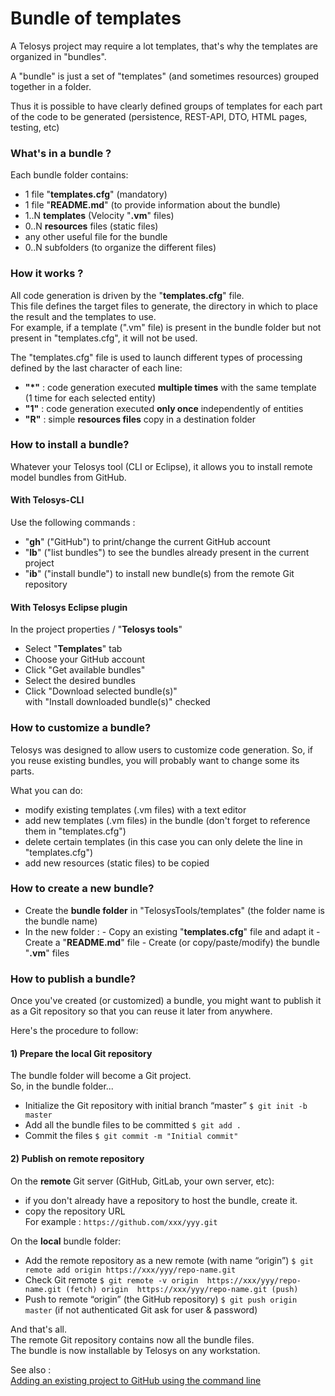 # Bundle of templates

A Telosys project may require a lot templates, that's why the templates are organized in "bundles".

A "bundle" is just a set of "templates" \(and sometimes resources\) grouped together in a folder.

Thus it is possible to have clearly defined groups of templates for each part of the code to be generated \(persistence, REST-API, DTO, HTML pages, testing, etc\)

### What's in a bundle ?

Each bundle folder contains:

* 1 file "**templates.cfg**" \(mandatory\)
* 1 file "**README.md**" \(to provide information about the bundle\)
* 1..N **templates** \(Velocity "**.vm**" files\)
* 0..N **resources** files \(static files\)
* any other useful file for the bundle
* 0..N subfolders \(to organize the different files\)

### How it works ?

All code generation is driven by the "**templates.cfg**" file.  
This file defines the target files to generate, the directory in which to place the result and the templates to use.  
For example, if a template \(".vm" file\) is present in the bundle folder but not present in "templates.cfg", it will not be used.

The "templates.cfg" file is used to launch different types of processing defined by the last character of each line:

* **"\*"** :  code generation executed **multiple times** with the same template \(1 time for each selected entity\)
* **"1"** :  code generation executed **only once** independently of entities 
* **"R"** :  simple **resources files** copy in a destination folder 

### How to install a bundle?

Whatever your Telosys tool \(CLI or Eclipse\), it allows you to install remote model bundles from GitHub.

#### With Telosys-CLI 

Use the following commands :

* "**gh**" \("GitHub"\) to print/change the current GitHub account
* "**lb**" \("list bundles"\) to see the bundles already present in the current project
* "**ib**" \("install bundle"\) to install new bundle\(s\) from the remote Git repository 

#### With Telosys Eclipse plugin

In the project properties / "**Telosys tools**"   
- Select "**Templates**" tab  
- Choose your GitHub account  
- Click "Get available bundles"  
- Select the desired bundles  
- Click "Download selected bundle\(s\)"   
  with "Install downloaded bundle\(s\)" checked

### How to customize a bundle?

Telosys was designed to allow users to customize code generation. So, if you reuse existing bundles, you will probably want to change some its parts.

What you can do:

* modify existing templates \(.vm files\) with a text editor
* add new templates \(.vm files\) in the bundle \(don't forget to reference them in "templates.cfg"\)
* delete certain templates \(in this case you can only delete the line in "templates.cfg"\)
* add new resources \(static files\) to be copied 

### How to create a new bundle?

* Create the **bundle folder** in "TelosysTools/templates" \(the folder name is the bundle name\)
* In the new folder : - Copy an existing "**templates.cfg**" file and adapt it - Create a "**README.md**" file  - Create \(or copy/paste/modify\) the bundle "**.vm**" files 

### How to publish a bundle?

Once you've created \(or customized\) a bundle, you might want to publish it as a Git repository so that you can reuse it later from anywhere.

Here's the procedure to follow:

#### 1\) Prepare the local Git repository 

The bundle folder will become a Git project.  
So, in the bundle folder... 

* Initialize the Git repository with initial branch “master”  `$ git init -b master`
* Add all the bundle files to be committed  `$ git add .`
* Commit the files  `$ git commit -m "Initial commit"`

#### 2\) Publish on remote repository 

On the **remote** Git server \(GitHub, GitLab, your own server, etc\):  
- if you don't already have a repository to host the bundle, create it.  
- copy the repository URL  
For example :  `https://github.com/xxx/yyy.git`

On the **local** bundle folder:

* Add the remote repository as a new remote \(with name “origin”\) `$ git remote add origin https://xxx/yyy/repo-name.git`
* Check Git remote `$ git remote -v origin  https://xxx/yyy/repo-name.git (fetch) origin  https://xxx/yyy/repo-name.git (push)`
* Push to remote “origin” \(the GitHub repository\)  `$ git push origin master` \(if not authenticated Git ask for user & password\)

And that's all.   
The remote Git repository contains now all the bundle files.   
The bundle is now installable by Telosys on any workstation.

See also :  
[Adding an existing project to GitHub using the command line](https://docs.github.com/en/github/importing-your-projects-to-github/importing-source-code-to-github/adding-an-existing-project-to-github-using-the-command-line)


